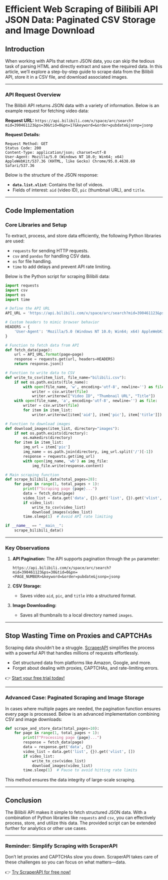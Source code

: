 
# Efficient Web Scraping of Bilibili API JSON Data: Paginated CSV Storage and Image Download

## Introduction

When working with APIs that return JSON data, you can skip the tedious task of parsing HTML and directly extract and save the required data. In this article, we’ll explore a step-by-step guide to scrape data from the Bilibili API, store it in a CSV file, and download associated images.

---

### API Request Overview

The Bilibili API returns JSON data with a variety of information. Below is an example request for fetching video data:

**Request URL:**
`https://api.bilibili.com/x/space/arc/search?mid=390461123&ps=30&tid=0&pn=17&keyword=&order=pubdate&jsonp=jsonp`

**Request Details:**
```plaintext
Request Method: GET
Status Code: 200
Content-Type: application/json; charset=utf-8
User-Agent: Mozilla/5.0 (Windows NT 10.0; Win64; x64) AppleWebKit/537.36 (KHTML, like Gecko) Chrome/95.0.4638.69 Safari/537.36
```

Below is the structure of the JSON response:
- **`data.list.vlist`**: Contains the list of videos.
- Fields of interest: `aid` (video ID), `pic` (thumbnail URL), and `title`.

---

## Code Implementation

### Core Libraries and Setup

To extract, process, and store data efficiently, the following Python libraries are used:
- `requests` for sending HTTP requests.
- `csv` and `pandas` for handling CSV data.
- `os` for file handling.
- `time` to add delays and prevent API rate limiting.

Below is the Python script for scraping Bilibili data:

```python
import requests
import csv
import os
import time

# Define the API URL
API_URL = 'https://api.bilibili.com/x/space/arc/search?mid=390461123&ps=30&tid=0&pn={page}&keyword=&order=pubdate&jsonp=jsonp'

# Custom headers to mimic browser behavior
HEADERS = {
    'User-Agent': 'Mozilla/5.0 (Windows NT 10.0; Win64; x64) AppleWebKit/537.36 (KHTML, like Gecko) Chrome/95.0.4638.69 Safari/537.36'
}

# Function to fetch data from API
def fetch_data(page):
    url = API_URL.format(page=page)
    response = requests.get(url, headers=HEADERS)
    return response.json()

# Function to write data to CSV
def write_to_csv(item_list, file_name="bilibili.csv"):
    if not os.path.exists(file_name):
        with open(file_name, 'w', encoding='utf-8', newline='') as file:
            writer = csv.writer(file)
            writer.writerow(["Video ID", "Thumbnail URL", "Title"])
    with open(file_name, 'a', encoding='utf-8', newline='') as file:
        writer = csv.writer(file)
        for item in item_list:
            writer.writerow([item['aid'], item['pic'], item['title']])

# Function to download images
def download_images(item_list, directory="images"):
    if not os.path.exists(directory):
        os.makedirs(directory)
    for item in item_list:
        img_url = item['pic']
        img_name = os.path.join(directory, img_url.split('/')[-1])
        response = requests.get(img_url)
        with open(img_name, 'wb') as img_file:
            img_file.write(response.content)

# Main scraping function
def scrape_bilibili_data(total_pages=28):
    for page in range(1, total_pages + 1):
        print(f"Scraping page {page}...")
        data = fetch_data(page)
        video_list = data.get('data', {}).get('list', {}).get('vlist', [])
        if video_list:
            write_to_csv(video_list)
            download_images(video_list)
        time.sleep(1)  # Avoid API rate limiting

if __name__ == "__main__":
    scrape_bilibili_data()
```

---

### Key Observations

1. **API Pagination:**
   The API supports pagination through the `pn` parameter:
   ```
   https://api.bilibili.com/x/space/arc/search?mid=390461123&ps=30&tid=0&pn=<PAGE_NUMBER>&keyword=&order=pubdate&jsonp=jsonp
   ```

2. **CSV Storage:**
   - Saves video `aid`, `pic`, and `title` into a structured format.

3. **Image Downloading:**
   - Saves all thumbnails to a local directory named `images`.

---

## Stop Wasting Time on Proxies and CAPTCHAs

Scraping data shouldn’t be a struggle. [ScraperAPI](https://bit.ly/Scraperapi) simplifies the process with a powerful API that handles millions of requests effortlessly.

- Get structured data from platforms like Amazon, Google, and more.
- Forget about dealing with proxies, CAPTCHAs, and rate-limiting errors.

👉 [Start your free trial today!](https://bit.ly/Scraperapi)

---

### Advanced Case: Paginated Scraping and Image Storage

In cases where multiple pages are needed, the pagination function ensures every page is processed. Below is an advanced implementation combining CSV and image downloads:

```python
def scrape_and_store_data(total_pages=10):
    for page in range(1, total_pages + 1):
        print(f"Processing page {page}...")
        response = fetch_data(page)
        data = response.get('data', {})
        video_list = data.get('list', {}).get('vlist', [])
        if video_list:
            write_to_csv(video_list)
            download_images(video_list)
        time.sleep(1)  # Pause to avoid hitting rate limits
```

This method ensures the data integrity of large-scale scraping.

---

## Conclusion

The Bilibili API makes it simple to fetch structured JSON data. With a combination of Python libraries like `requests` and `csv`, you can effectively process, store, and utilize this data. The provided script can be extended further for analytics or other use cases.

---

### Reminder: Simplify Scraping with ScraperAPI

Don’t let proxies and CAPTCHAs slow you down. ScraperAPI takes care of these challenges so you can focus on what matters—data.

👉 [Try ScraperAPI for free now!](https://bit.ly/Scraperapi)
